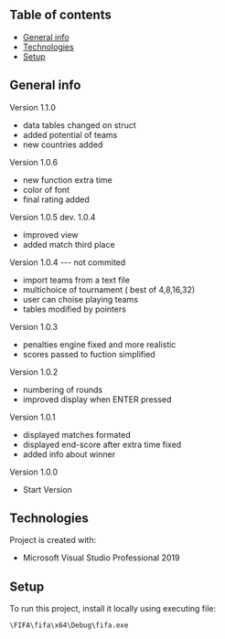 ## Table of contents
* [General info](#general-info)
* [Technologies](#technologies)
* [Setup](#setup)

## General info
Version 1.1.0
 - data tables changed on struct
 - added potential of teams
 - new countries added

Version 1.0.6
 - new function extra time
 - color of font
 - final rating added

Version 1.0.5 dev. 1.0.4
 - improved view
 - added match third place

Version 1.0.4 --- not commited
 - import teams from a text file
 - multichoice of tournament ( best of 4,8,16,32) 
 - user can choise playing teams
 - tables modified by pointers 

Version 1.0.3
 - penalties engine fixed and more realistic
 - scores passed to fuction simplified 

Version 1.0.2 
 - numbering of rounds
 - improved display when ENTER pressed

Version 1.0.1 
 - displayed matches formated
 - displayed end-score after extra time fixed
 - added info about winner 

Version 1.0.0 
 - Start Version


## Technologies
Project is created with:
* Microsoft Visual Studio Professional 2019

## Setup
To run this project, install it locally using executing file:

```
\FIFA\fifa\x64\Debug\fifa.exe
```